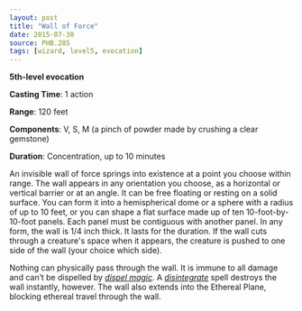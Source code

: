 ```yaml
---
layout: post
title: "Wall of Force"
date: 2015-07-30
source: PHB.285
tags: [wizard, level5, evocation]
---
```


**5th-level evocation**

**Casting Time**: 1 action

**Range**: 120 feet

**Components**: V, S, M (a pinch of powder made by crushing a clear gemstone)

**Duration**: Concentration, up to 10 minutes

An invisible wall of force springs into existence at a point you choose within range. The wall appears in any orientation you choose, as a horizontal or vertical barrier or at an angle. It can be free floating or resting on a solid surface. You can form it into a hemispherical dome or a sphere with a radius of up to 10 feet, or you can shape a flat surface made up of ten 10-foot-by-10-foot panels. Each panel must be contiguous with another panel. In any form, the wall is 1/4 inch thick. It lasts for the duration. If the wall cuts through a creature's space when it appears, the creature is pushed to one side of the wall (your choice which side).

Nothing can physically pass through the wall. It is immune to all damage and can’t be dispelled by *[dispel magic](dispel-magic "dispel magic (lvl 3)")*. A *[disintegrate](disintegrate "disintegrate (lvl 6)")* spell destroys the wall instantly, however. The wall also extends into the Ethereal Plane, blocking ethereal travel through the wall.
